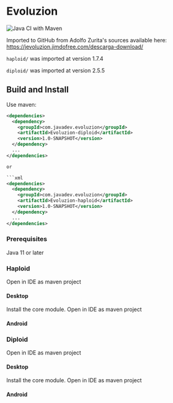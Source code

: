 # Evoluzion
![Java CI with Maven](https://github.com/javadev/Evoluzion/workflows/Java%20CI%20with%20Maven/badge.svg)

Imported to GitHub from Adolfo Zurita's sources available here:
https://jevoluzion.jimdofree.com/descarga-download/

`haploid/` was imported at version 1.7.4

`diploid/` was imported at version 2.5.5

## Build and Install

Use maven:

```xml
<dependencies>
  <dependency>
    <groupId>com.javadev.evoluzion</groupId>
    <artifactId>Evoluzion-diploid</artifactId>
    <version>1.0-SNAPSHOT</version>
  </dependency>
  ...
</dependencies>

or

```xml
<dependencies>
  <dependency>
    <groupId>com.javadev.evoluzion</groupId>
    <artifactId>Evoluzion-haploid</artifactId>
    <version>1.0-SNAPSHOT</version>
  </dependency>
  ...
</dependencies>
```

### Prerequisites

Java 11 or later

### Haploid

Open in IDE as maven project

#### Desktop

Install the core module.
Open in IDE as maven project

#### Android

### Diploid

Open in IDE as maven project

#### Desktop

Install the core module.
Open in IDE as maven project

#### Android

